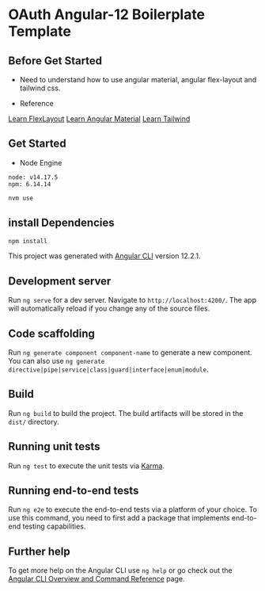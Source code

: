 # OAuth Angular-12 Boilerplate Template

## Before Get Started
- Need to understand how to use angular material, angular flex-layout and tailwind css.

- Reference

 [Learn FlexLayout](https://github.com/angular/flex-layout)
 [Learn Angular Material](https://material.angular.io/)
 [Learn Tailwind](https://tailwindcss.com/)

## Get Started

- Node Engine

```
node: v14.17.5
npm: 6.14.14
```

```sh
nvm use
```

## install Dependencies

```sh
npm install
```

This project was generated with [Angular CLI](https://github.com/angular/angular-cli) version 12.2.1.

## Development server

Run `ng serve` for a dev server. Navigate to `http://localhost:4200/`. The app will automatically reload if you change any of the source files.

## Code scaffolding

Run `ng generate component component-name` to generate a new component. You can also use `ng generate directive|pipe|service|class|guard|interface|enum|module`.

## Build

Run `ng build` to build the project. The build artifacts will be stored in the `dist/` directory.

## Running unit tests

Run `ng test` to execute the unit tests via [Karma](https://karma-runner.github.io).

## Running end-to-end tests

Run `ng e2e` to execute the end-to-end tests via a platform of your choice. To use this command, you need to first add a package that implements end-to-end testing capabilities.

## Further help

To get more help on the Angular CLI use `ng help` or go check out the [Angular CLI Overview and Command Reference](https://angular.io/cli) page.
